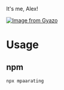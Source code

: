 It's me, Alex!

[![Image from Gyazo](https://i.gyazo.com/b2b189be2cd7571a2b917594d03f846b.png)](https://gyazo.com/b2b189be2cd7571a2b917594d03f846b)

# Usage

## npm
```
npx mpaarating
```
